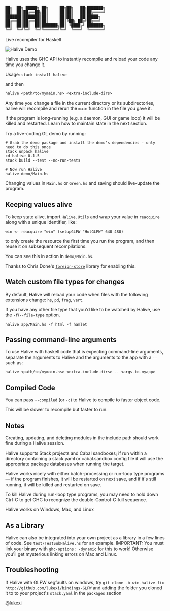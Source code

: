 ```
██╗  ██╗ █████╗ ██╗     ██╗██╗   ██╗███████╗
██║  ██║██╔══██╗██║     ██║██║   ██║██╔════╝
███████║███████║██║     ██║██║   ██║█████╗
██╔══██║██╔══██║██║     ██║╚██╗ ██╔╝██╔══╝
██║  ██║██║  ██║███████╗██║ ╚████╔╝ ███████╗
╚═╝  ╚═╝╚═╝  ╚═╝╚══════╝╚═╝  ╚═══╝  ╚══════╝
```
Live recompiler for Haskell

![Halive Demo](http://lukexi.github.io/HaliveDemo.gif)

Halive uses the GHC API to instantly recompile
and reload your code any time you change it.

Usage:
`stack install halive`

and then

`halive <path/to/mymain.hs> <extra-include-dirs>`

Any time you change a file in the current directory or its subdirectories,
halive will recompile and rerun the `main` function in the file you gave it.

If the program is long-running (e.g. a daemon, GUI or game loop) it will be
killed and restarted. Learn how to maintain state in the next section.

Try a live-coding GL demo by running:
```
# Grab the demo package and install the demo's dependencies - only need to do this once
stack unpack halive
cd halive-0.1.5
stack build --test --no-run-tests

# Now run Halive
halive demo/Main.hs
```
Changing values in `Main.hs` or `Green.hs` and saving should live-update the program.

Keeping values alive
--------------------

To keep state alive, import `Halive.Utils` and wrap
your value in `reacquire` along with a unique identifier, like:

`win <- reacquire "win" (setupGLFW "HotGLFW" 640 480)`

to only create the resource the first time you run the program, and then
reuse it on subsequent recompilations.

You can see this in action in `demo/Main.hs`.

Thanks to Chris Done's
[`foreign-store`](https://hackage.haskell.org/package/foreign-store)
library for enabling this.

Watch custom file types for changes
-----------------------------------

By default, Halive will reload your code when files with the following extensions change: `hs`, `pd`, `frag`, `vert`.

If you have any other file type that you'd like to be watched by Halive, use the `-f`/`--file-type` option.

`halive app/Main.hs -f html -f hamlet`

Passing command-line arguments
------------------------------

To use Halive with haskell code that is expecting command-line arguments,
separate the arguments to Halive and the arguments to the app with a `--`
such as:

`halive <path/to/mymain.hs> <extra-include-dirs> -- <args-to-myapp>`

Compiled Code
-------------
You can pass `--compiled` (or `-c`) to Halive to compile to faster object code.

This will be slower to recompile but faster to run.

Notes
-----

Creating, updating, and deleting modules in the include path should
work fine during a Halive session.

Halive supports Stack projects and Cabal sandboxes;
if run within a directory containing a stack.yaml or cabal.sandbox.config
file it will use the appropriate package databases when running the target.

Halive works nicely with either batch-processing or run-loop type
programs — if the program finishes, it will be restarted on next save,
and if it's still running, it will be killed and restarted on save.

To kill Halive during run-loop type programs, you may need to hold down Ctrl-C
to get GHC to recognize the double-Control-C-kill sequence.

Halive works on Windows, Mac, and Linux

As a Library
------------
Halive can also be integrated into your own project as a library in a few lines of code. See `test/TestSubHalive.hs` for an example.
IMPORTANT: You must link your binary with `ghc-options: -dynamic` for this to work! Otherwise you'll get mysterious linking errors on Mac and Linux.

Troubleshooting
---------------
If Halive with GLFW segfaults on windows, try `git clone -b win-halive-fix http://github.com/lukexi/bindings-GLFW` and adding the folder you cloned it to to your project's `stack.yaml` in the `packages` section

[@lukexi](http://twitter.com/lukexi)
